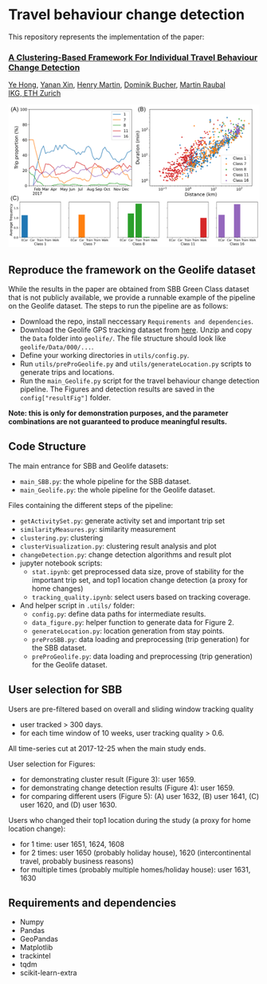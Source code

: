 # Travel behaviour change detection
This repository represents the implementation of the paper:

### [A Clustering-Based Framework For Individual Travel Behaviour Change Detection]()
[Ye Hong](https://www.researchgate.net/profile/Ye-Hong-4), [Yanan Xin](https://baug.ethz.ch/en/department/people/staff/personen-detail.Mjc4MjA5.TGlzdC82NzksLTU1NTc1NDEwMQ==.html), [Henry Martin](https://n.ethz.ch/~martinhe/), [Dominik Bucher](https://scholar.google.ch/citations?user=15XEBsQAAAAJ&hl=de), [Martin Raubal](https://raubal.ethz.ch/)\
[IKG, ETH Zurich](https://gis.ethz.ch/en/)

![cluster_dome](figures/3_cluster/cluster_demo.png?raw=true)

## Reproduce the framework on the Geolife dataset
While the results in the paper are obtained from SBB Green Class dataset that is not publicly available, we provide a runnable example of the pipeline on the Geolife dataset. The steps to run the pipeline are as follows:
- Download the repo, install neccessary `Requirements and dependencies`.
- Download the Geolife GPS tracking dataset from [here](https://www.microsoft.com/en-us/download/details.aspx?id=52367). Unzip and copy the `Data` folder into `geolife/`. The file structure should look like `geolife/Data/000/...`.
- Define your working directories in `utils/config.py`.
- Run `utils/preProGeolife.py` and `utils/generateLocation.py` scripts to generate trips and locations.
- Run the `main_Geolife.py` script for the travel behaviour change detection pipeline. The Figures and detection results are saved in the `config["resultFig"]` folder.

**Note: this is only for demonstration purposes, and the parameter combinations are not guaranteed to produce meaningful results.**

## Code Structure
The main entrance for SBB and Geolife datasets:
- `main_SBB.py`: the whole pipeline for the SBB dataset.
- `main_Geolife.py`: the whole pipeline for the Geolife dataset.

Files containing the different steps of the pipeline:
- `getActivitySet.py`: generate activity set and important trip set
- `similarityMeasures.py`: similarity measurement 
- `clustering.py`: clustering 
- `clusterVisualization.py`: clustering result analysis and plot
- `changeDetection.py`: change detection algorithms and result plot
- jupyter notebook scripts:
    - `stat.ipynb`: get preprocessed data size, prove of stability for the important trip set, and top1 location change detection (a proxy for home changes)
    - `tracking_quality.ipynb`: select users based on tracking coverage.
- And helper script in `.utils/` folder:
    - `config.py`: define data paths for intermediate results.
    - `data_figure.py`: helper function to generate data for Figure 2.
    - `generateLocation.py`: location generation from stay points.
    - `preProSBB.py`: data loading and preprocessing (trip generation) for the SBB dataset.
    - `preProGeolife.py`: data loading and preprocessing (trip generation) for the Geolife dataset.

## User selection for SBB
Users are pre-filtered based on overall and sliding window tracking quality
- user tracked > 300 days.
- for each time window of 10 weeks, user tracking quality > 0.6.

All time-series cut at 2017-12-25 when the main study ends. 

User selection for Figures:
- for demonstrating cluster result (Figure 3): user 1659.
- for demonstrating change detection results (Figure 4): user 1659.
- for comparing different users (Figure 5): (A) user 1632, (B) user 1641, (C) user 1620, and (D) user 1630.

Users who changed their top1 location during the study (a proxy for home location change):
- for 1 time: user 1651, 1624, 1608
- for 2 times: user 1650 (probably holiday house), 1620 (intercontinental travel, probably business reasons)
- for multiple times (probably multiple homes/holiday house): user 1631, 1630

## Requirements and dependencies
* Numpy
* Pandas
* GeoPandas
* Matplotlib 
* trackintel
* tqdm
* scikit-learn-extra
